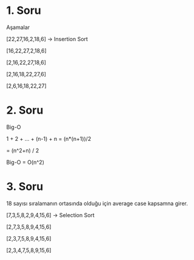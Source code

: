 # 1. Soru 

Aşamalar

[22,27,16,2,18,6] -> Insertion Sort

[16,22,27,2,18,6]

[2,16,22,27,18,6]

[2,16,18,22,27,6]

[2,6,16,18,22,27]

# 2. Soru 

Big-O

1 + 2 + ... + (n-1) + n = (n*(n+1))/2

= (n^2+n) / 2

Big-O = O(n^2)

# 3. Soru 

18 sayısı sıralamanın ortasında olduğu için average case kapsamna girer.

[7,3,5,8,2,9,4,15,6] -> Selection Sort

[2,7,3,5,8,9,4,15,6]

[2,3,7,5,8,9,4,15,6]

[2,3,4,7,5,8,9,15,6]